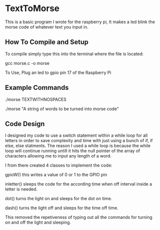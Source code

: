 TextToMorse
===========

This is a basic program I wrote for the raspberry pi, It makes a led blink the morse code of whatever text you input in.


How To Compile and Setup
--------------------
To compile simply type this into the terminal where the file is located:

gcc morse.c -o morse

To Use, Plug an led to gpio pin 17 of the Raspberry Pi

Example Commands
--------------------
./morse TEXTWITHNOSPACES

./morse "A string of words to be turned into morse code"


Code Design
------------
I designed my code to use a switch statement within a while loop for all letters in order to save complexity and time
with just using a bunch of if, if else, else statments. The reason I used a while loop is because the while loop will continue running untill it hits the null pointer of the array of characters allowing me to input any length of a word.

I from there created 4 classes to implement the code:

gpioW()     this writes a value of 0 or 1 to the GPIO pin

inletter()	sleeps the code for the according time when off interval inside a letter is needed.

dot() 	  	turns the light on and sleeps for the dot on time.

dash() 	  	turns the light off and sleeps for the time off time.


This removed the repetiveness of typing out all the commands for turning on and off the light and sleeping.
